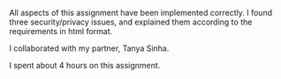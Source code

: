 All aspects of this assignment have been implemented correctly. I found three security/privacy issues, and explained them according to the requirements in html format.

I collaborated with my partner, Tanya Sinha.

I spent about 4 hours on this assignment.